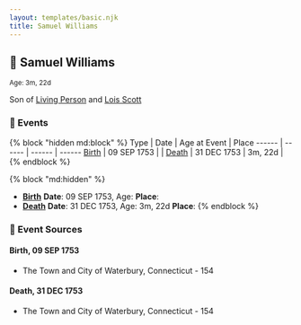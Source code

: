 ```yaml
---
layout: templates/basic.njk
title: Samuel Williams
---
```

## 🔵 Samuel Williams
<small>Age: 3m, 22d</small>

Son of [Living Person](/people/5/55971024) and [Lois Scott](/people/3/31542750)

### 📆 Events

{% block "hidden md:block" %}
Type | Date | Age at Event | Place
------ | ------ | ------ | ------
[Birth](#event-event-2) | 09 SEP 1753 |  |
[Death](#event-event-3) | 31 DEC 1753 | 3m, 22d |
{% endblock %}

{% block "md:hidden" %}
- **[Birth](#event-event-2)**
**Date**: 09 SEP 1753, Age:
**Place**:
- **[Death](#event-event-3)**
**Date**: 31 DEC 1753, Age: 3m, 22d
**Place**:
{% endblock %}

### 📰 Event Sources

#### <a id="event-event-2"></a> Birth, 09 SEP 1753
* The Town and City of Waterbury, Connecticut  - 154

#### <a id="event-event-3"></a> Death, 31 DEC 1753
* The Town and City of Waterbury, Connecticut  - 154